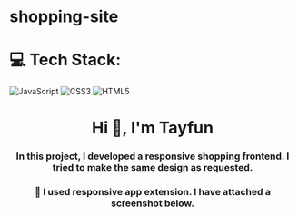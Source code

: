 # shopping-site

# 💻 Tech Stack:

![JavaScript](https://img.shields.io/badge/javascript-%23323330.svg?style=for-the-badge&logo=javascript&logoColor=%23F7DF1E) ![CSS3](https://img.shields.io/badge/css3-%231572B6.svg?style=for-the-badge&logo=css3&logoColor=white) ![HTML5](https://img.shields.io/badge/html5-%23E34F26.svg?style=for-the-badge&logo=html5&logoColor=white)

<h1 align="center">Hi 👋, I'm Tayfun</h1>
<h3 align="center">In this project, I developed a responsive shopping frontend. I tried to make the same design as requested.
</h3>
<h3 align="center"> 💫 I used responsive app extension. I have attached a screenshot below.
</h3>




